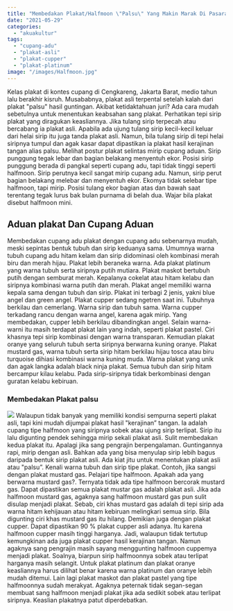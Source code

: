 ```yaml
---
title: "Membedakan Plakat/Halfmoon \"Palsu\" Yang Makin Marak Di Pasaran"
date: "2021-05-29"
categories: 
  - "akuakultur"
tags: 
  - "cupang-adu"
  - "plakat-asli"
  - "plakat-cupper"
  - "plakat-platinum"
image: "/images/Halfmoon.jpg"
---
```


Kelas plakat di kontes cupang di Cengkareng, Jakarta Barat, medio tahun lalu berakhir kisruh. Musababnya, plakat asli terpental setelah kalah dari plakat "palsu" hasil guntingan. Akibat ketidaktahuan juri? Ada cara mudah sebetulnya untuk menentukan keabsahan sang plakat. Perhatikan tepi sirip plakat yang diragukan keasliannya. Jika tulang sirip terpecah atau bercabang ia plakat asli. Apabila ada ujung tulang sirip kecil-kecil keluar dari helai sirip itu juga tanda plakat asli. Namun, bila tulang sirip di tepi helai siripnya tumpul dan agak kasar dapat dipastikan ia plakat hasil kerajinan tangan alias palsu. Melihat postur plakat selintas mirip cupang aduan. Sirip punggung tegak lebar dan bagian belakang menyentuh ekor. Posisi sirip punggung berada di pangkal seperti cupang adu, tapi tidak tinggi seperti halfmoon. Sirip perutnya kecil sangat mirip cupang adu. Namun, sirip perut bagian belakang melebar dan menyentuh ekor. Ekomya tidak selebar tipe halfmoon, tapi mirip. Posisi tulang ekor bagian atas dan bawah saat terentang tegak lurus bak bulan purnama di belah dua. Wajar bila plakat disebut halfmoon mini.

## Aduan plakat Dan Cupang Aduan

Membedakan cupang adu plakat dengan cupang adu sebenarnya mudah, meski sepintas bentuk tubuh dan sirip keduanya sama. Umumnya warna tubuh cupang adu hitam kelam dan sirip didominasi oleh kombinasi merah biru dan merah hijau. Plakat lebih beraneka warna. Ada plakat platinum yang warna tubuh serta siripnya putih mutiara. Plakat maskot bertubuh putih dengan semburat merah. Kepalanya cokelat atau hitam kelabu dan siripnya kombinasi warna putih dan merah. Plakat angel memiliki warna kepala sama dengan tubuh dan sirip. Plakat ini terbagi 2 jenis, yakni blue angel dan green angel. Plakat cupper sedang ngetren saat ini. Tubuhnya berkilau dan cemerlang. Warna sirip dan tubuh sama. Warna cupper terkadang rancu dengan warna angel, karena agak mirip. Yang membedakan, cupper lebih berkilau dibandingkan angel. Selain warna-warni itu masih terdapat plakat lain yang indah, seperti plakat pastel. Ciri khasnya tepi sirip kombinasi dengan warna transparan. Kemudian plakat oranye yang seluruh tubuh serta siripnya berwarna kuning oranye. Plakat mustard gas, warna tubuh serta sirip hitam berkilau hijau tosca atau biru turquoise dihiasi kombinasi warna kuning muda. Warna plakat yang unik dan agak langka adalah black ninja plakat. Semua tubuh dan sirip hitam bercampur kilau kelabu. Pada sirip-siripnya tidak berkombinasi dengan guratan kelabu kebiruan.

### Membedakan Plakat palsu

[![](/images/Plakat.jpg)](http://localhost/mitra/wp-content/uploads/2021/05/Plakat.jpg) Walaupun tidak banyak yang memiliki kondisi sempurna seperti plakat asli, tapi kini mudah dijumpai plakat hasil "kerajinan” tangan. Ia adalah cupang tipe halfmoon yang siripnya sobek atau ujung sirip terlipat. Sirip itu lalu digunting pendek sehingga mirip sekali plakat asli. Sulit membedakan kedua plakat itu. Apalagi jika sang pengrajin berpengalaman. Guntingannya rapi, mirip dengan asli. Bahkan ada yang bisa menyulap sirip lebih bagus daripada bentuk sirip plakat asli. Ada kiat jitu untuk menentukan plakat asli atau "palsu”. Kenali warna tubuh dan sirip tipe plakat. Contoh, jika sangsi dengan plakat mustard gas. Pelajari tipe halfmoon. Apakah ada yang berwarna mustard gas?. Ternyata tidak ada tipe halfmoon bercorak mustard gas. Dapat dipastikan semua plakat mustar gas adalah plakat asli. Jika ada halfmoon mustard gas, agaknya sang halfmoon mustard gas pun sulit disulap menjadi plakat. Sebab, ciri khas mustard gas adalah di tepi sirip ada warna hitam kehijauan atau hitam kebiruan melingkari semua sirip. Bila digunting ciri khas mustard gas itu hilang. Demikian juga dengan plakat cupper. Dapat dipastikan 90 % plakat cupper asli adanya. Itu karena halfmoon cupper masih tinggi harganya. Jadi, walaupun tidak tertutup kemungkinan ada juga plakat cupper hasil kerajinan tangan. Namun agaknya sang pengrajin masih sayang menggunting halfmoon cuppemya menjadi plakat. Soalnya, biarpun sirip halfmoonnya sobek atau terlipat harganya masih selangit. Untuk plakat platinum dan plakat oranye keasliannya harus dilihat benar karena warna platinum dan oranye lebih mudah ditemui. Lain lagi plakat maskot dan plakat pastel yang tipe halfmoonnya sudah merakyat. Agaknya peternak tidak segan-segan membuat sang halfmoon menjadi plakat jika ada sedikit sobek atau terlipat siripnya. Keaslian plakatnya patut diperdebatkan.
